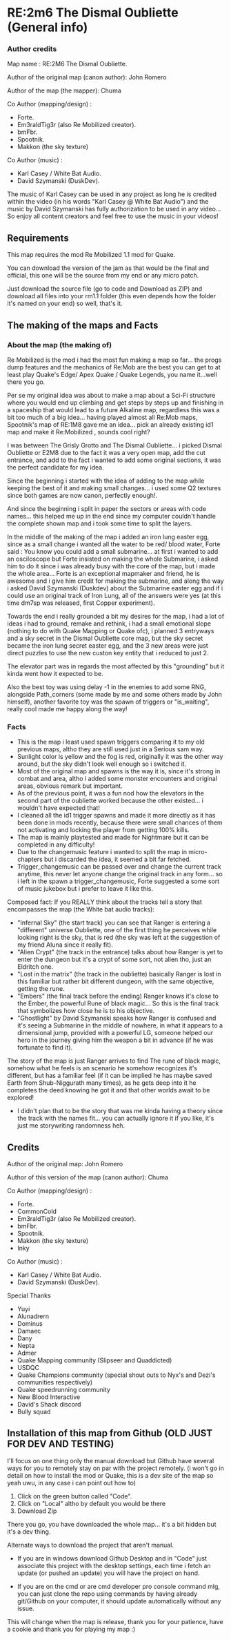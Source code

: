 # RE:2m6 The Dismal Oubliette (General info)

### Author credits

Map name : RE:2M6 The Dismal Oubliette.

Author of the original map (canon author): John Romero

Author of the map (the mapper): Chuma

Co Author (mapping/design) : 
- Forte.
- Em3raldTig3r (also Re Mobilized creator).
- bmFbr.
- Spootnik.
- Makkon (the sky texture)

Co Author (music) :
- Karl Casey / White Bat Audio. 
- David Szymanski (DuskDev).

The music of Karl Casey can be used in any project as long he is credited within the video (in his words "Karl Casey @ White Bat Audio") and the music by David Szymanski has fully authorization to be used in any video... So enjoy all content creators and feel free to use the music in your videos!

 
## Requirements

This map requires the mod Re Mobilized 1.1 mod for Quake.

You can download the version of the jam as that would be the final and official, this one will be the source from my end or any micro patch.

Just download the source file (go to code and Download as ZIP) and download all files into your rm1.1 folder (this even depends how the folder it's named on your end) so well, that's it.
## The making of the maps and Facts

### About the map (the making of)
Re Mobilized is the mod i had the most fun making a map so far... the progs dump features and the mechanics of Re:Mob are the best you can get to at least play Quake's Edge/ Apex Quake / Quake Legends, you name it...well there you go.

Per se my original idea was about to make a map about a Sci-Fi structure where you would end up climbing and get steps by steps up and finishing in a spaceship that would lead to a future Alkaline map, regardless this was a bit too much of a big idea... having played almost all Re:Mob maps, Spootnik's map of RE:1M8 gave me an idea... pick an already existing id1 map and make it Re:Mobilized , sounds cool right?

I was between The Grisly Grotto and The Dismal Oubliette... i picked Dismal Oubliette or E2M8 due to the fact it was a very open map, add the cut entrance, and add to the fact i wanted to add some original sections, it was the perfect candidate for my idea.

Since the beginning i started with the idea of adding to the map while keeping the best of it and making small changes... i used some Q2 textures since both games are now canon, perfectly enough!.

And since the beginning i split in paper the sectors or areas with code names... this helped me up in the end since my computer couldn't handle the complete shown map and i took some time to split the layers.

In the middle of the making of the map i added an iron lung easter egg, since as a small change i wanted all the water to be red/ blood water, Forte said : You know you could add a small submarine... at first i wanted to add an osciloscope but Forte insisted on making the whole Submarine, i asked him to do it since i was already busy with the core of the map, but i made the whole area... Forte is an exceptional mapmaker and friend, he is awesome and i give him credit for making the submarine, and along the way i asked David Szymanski (Duskdev) about the Submarine easter egg and if i could use an original track of Iron Lung, all of the answers were yes (at this time dm7sp was released, first Copper experiment).

Towards the end i really grounded a bit my desires for the map, i had a lot of ideas i had to ground, remake and rethink, i had a small emotional slope (nothing to do with Quake Mapping or Quake ofc), i planned 3 entryways and a sky secret in the Dismal Oubliette core map, but the sky secret became the iron lung secret easter egg, and the 3 new areas were just direct puzzles to use the new custon key entity that i reduced to just 2.

The elevator part was in regards the most affected by this "grounding" but it kinda went how it expected to be.

Also the best toy was using delay -1 in the enemies to add some RNG, alongside Path_corners (some made by me and some others made by John himself), another favorite toy was the spawn of triggers or "is_waiting", really cool made me happy along the way!

### Facts

- This is the map i least used spawn triggers comparing it to my old previous maps, altho they are still used just in a Serious sam way.
- Sunlight color is yellow and the fog is red, originally it was the other way around, but the sky didn't look well enough so i switched it.
- Most of the original map and spawns is the way it is, since it's strong in combat and area, altho i added some monster encounters and original areas, obvious remark but important.
- As of the previous point, it was a fun nod how the elevators in the second part of the oubliette worked because the other existed... i wouldn't have expected that!
- I cleaned all the id1 trigger spawns and made it more directly as it has been done in mods recently, because there were small chances of them not activating and locking the player from getting 100% kills.
- The map is mainly playtested and made for Nightmare but it can be completed in any difficulty!
- Due to the changemusic feature i wanted to split the map in micro-chapters but i discarded the idea, it seemed a bit far fetched.
- Trigger_changemusic can be passed over and change the current track anytime, this never let anyone change the original track in any form... so i left in the spawn a trigger_changemusic, Forte suggested a some sort of music jukebox but i prefer to leave it like this.


Composed fact: If you REALLY think about the tracks tell a story that encompasses the map (the White bat audio tracks): 
- "Infernal Sky" (the start track) you can see that Ranger is entering a "different" universe Oubliette, one of the first thing he perceives while looking right is the sky, that is red (the sky was left at the suggestion of my friend Aluna since it really fit).
- "Alien Crypt" (the track in the entrance) talks about how Ranger is yet to enter the dungeon but it's a crypt of some sort, not alien tho, just an Eldritch one.
- "Lost in the matrix" (the track in the oubliette) basically Ranger is lost in this familiar but rather bit different dungeon, with the same objective, getting the rune.
- "Embers" (the final track before the ending) Ranger knows it's close to the Ember, the powerful Rune of black magic... So this is the final track that symbolizes how close he is to his objective.
- "Ghostlight" by David Szymanski speaks how Ranger is confused and it's seeing a Submarine in the middle of nowhere, in what it appears to a dimensional jump, provided with a powerful LG, someone helped our hero in the journey giving him the weapon a bit in advance (if he was fortunate to find it).

The story of the map is just Ranger arrives to find The rune of black magic, somehow what he feels is an scenario he somehow recognizes it's different, but has a familiar feel (if it can be implied he has maybe saved Earth from Shub-Niggurath many times), as he gets deep into it he completes the deed knowing he got it and that other worlds await to be explored!

- I didn't plan that to be the story that was me kinda having a theory since the track with the names fit... you can actually ignore it if you like, it's just me storywriting randomness heh.
  
## Credits 

Author of the original map: John Romero

Author of this version of the map (canon author): Chuma

Co Author (mapping/design) : 
- Forte.
- CommonCold
- Em3raldTig3r (also Re Mobilized creator).
- bmFbr.
- Spootnik.
- Makkon (the sky texture)
- Inky

Co Author (music) :
- Karl Casey / White Bat Audio. 
- David Szymanski (DuskDev).

Special Thanks
- Yuyi
- Alunadrern
- Dominus
- Damaec
- Dany
- Nepta
- Admer
- Quake Mapping community (Slipseer and Quaddicted)
- USDQC
- Quake Champions community (special shout outs to Nyx's and Dezi's communities respectively)
- Quake speedrunning community
- New Blood Interactive
- David's Shack discord
- Bully squad

## Installation of this map from Github (OLD JUST FOR DEV AND TESTING)

I'll focus on one thing only the manual download but Github have several ways for you to remotely stay on par with the project remotely. (i won't go in detail on how to install the mod or Quake, this is a dev site of the map so yeah uwu, in any case i can point out how to)

1. Click on the green button called "Code".
2. Click on "Local" altho by default you would be there
3. Download Zip

There you go, you have downloaded the whole map... it's a bit hidden but it's a dev thing.

Alternate ways to download the project that aren't manual.

- If you are in windows download Github Desktop and in "Code" just associate this project with the desktop settings, each time i fetch an update (or pushed an update) you will have the project on hand.

- If you are on the cmd or are cmd developer pro console command mlg, you can just clone the repo using commands by having already git/Github on your computer, it should update automatically without any issue.

This will change when the map is release, thank you for your patience, have a cookie and thank you for playing my map :)
